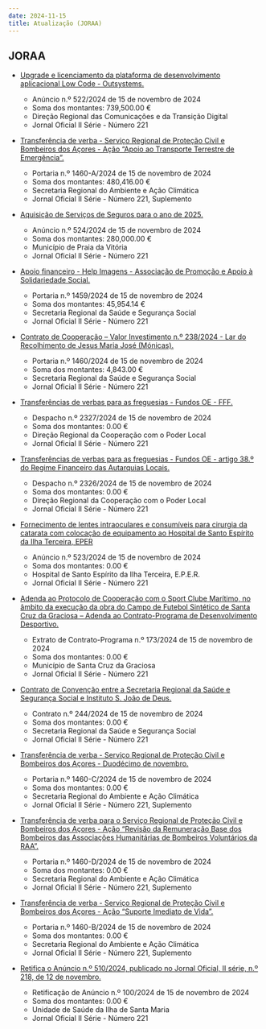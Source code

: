 ```yaml
---
date: 2024-11-15
title: Atualização (JORAA)
---
```

## JORAA

* [Upgrade e licenciamento da plataforma de desenvolvimento aplicacional Low Code - Outsystems.](https://jo.azores.gov.pt/#/ato/7e8dc8e6-0a7e-4303-b3c8-1125b240548c)
  * Anúncio n.º 522/2024 de 15 de novembro de 2024
  * Soma dos montantes: 739,500.00 €
  * Direção Regional das Comunicações e da Transição Digital
  * Jornal Oficial II Série - Número 221

* [Transferência de verba - Serviço Regional de Proteção Civil e Bombeiros dos Açores - Ação “Apoio ao Transporte Terrestre de Emergência”.](https://jo.azores.gov.pt/#/ato/8f430af3-a85c-4737-9c00-0143b9495a05)
  * Portaria n.º 1460-A/2024 de 15 de novembro de 2024
  * Soma dos montantes: 480,416.00 €
  * Secretaria Regional do Ambiente e Ação Climática
  * Jornal Oficial II Série - Número 221, Suplemento

* [Aquisição de Serviços de Seguros para o ano de 2025.](https://jo.azores.gov.pt/#/ato/1a3f0cc7-8fbe-406a-aa39-6de50a834507)
  * Anúncio n.º 524/2024 de 15 de novembro de 2024
  * Soma dos montantes: 280,000.00 €
  * Município de Praia da Vitória
  * Jornal Oficial II Série - Número 221

* [Apoio financeiro - Help Imagens - Associação de Promoção e Apoio à Solidariedade Social.](https://jo.azores.gov.pt/#/ato/aad592d2-93db-42c8-b234-56cd3d58ec8d)
  * Portaria n.º 1459/2024 de 15 de novembro de 2024
  * Soma dos montantes: 45,954.14 €
  * Secretaria Regional da Saúde e Segurança Social
  * Jornal Oficial II Série - Número 221

* [Contrato de Cooperação – Valor Investimento n.º 238/2024 -  Lar do Recolhimento de Jesus Maria José (Mónicas).](https://jo.azores.gov.pt/#/ato/106fcb2d-95d2-405c-a504-a1cc40fd31f2)
  * Portaria n.º 1460/2024 de 15 de novembro de 2024
  * Soma dos montantes: 4,843.00 €
  * Secretaria Regional da Saúde e Segurança Social
  * Jornal Oficial II Série - Número 221

* [Transferências de verbas para as freguesias - Fundos OE - FFF.](https://jo.azores.gov.pt/#/ato/f031695d-f79a-48f8-aee3-30af2d6feaf5)
  * Despacho n.º 2327/2024 de 15 de novembro de 2024
  * Soma dos montantes: 0.00 €
  * Direção Regional da Cooperação com o Poder Local
  * Jornal Oficial II Série - Número 221

* [Transferências de verbas para as freguesias - Fundos OE - artigo 38.º do Regime Financeiro das Autarquias Locais.](https://jo.azores.gov.pt/#/ato/1d914840-e93b-44f8-87a7-241fcbf0702f)
  * Despacho n.º 2326/2024 de 15 de novembro de 2024
  * Soma dos montantes: 0.00 €
  * Direção Regional da Cooperação com o Poder Local
  * Jornal Oficial II Série - Número 221

* [Fornecimento de lentes intraoculares e consumíveis para cirurgia da catarata com colocação de equipamento ao Hospital de Santo Espírito da Ilha Terceira, EPER](https://jo.azores.gov.pt/#/ato/ce7eccc0-6f2c-46de-b671-fd59ad315ba0)
  * Anúncio n.º 523/2024 de 15 de novembro de 2024
  * Soma dos montantes: 0.00 €
  * Hospital de Santo Espírito da Ilha Terceira, E.P.E.R.
  * Jornal Oficial II Série - Número 221

* [Adenda ao Protocolo de Cooperação com o Sport Clube Marítimo, no âmbito da execução da obra do Campo de Futebol Sintético de Santa Cruz da Graciosa – Adenda ao Contrato-Programa de Desenvolvimento Desportivo.](https://jo.azores.gov.pt/#/ato/aaec4643-d2f2-42aa-a233-d15c259e6474)
  * Extrato de Contrato-Programa n.º 173/2024 de 15 de novembro de 2024
  * Soma dos montantes: 0.00 €
  * Município de Santa Cruz da Graciosa
  * Jornal Oficial II Série - Número 221

* [Contrato de Convenção entre a Secretaria Regional da Saúde e Segurança Social e Instituto S. João de Deus.](https://jo.azores.gov.pt/#/ato/a733605c-f833-4303-9364-fb639fb30799)
  * Contrato n.º 244/2024 de 15 de novembro de 2024
  * Soma dos montantes: 0.00 €
  * Secretaria Regional da Saúde e Segurança Social
  * Jornal Oficial II Série - Número 221

* [Transferência de verba - Serviço Regional de Proteção Civil e Bombeiros dos Açores - Duodécimo de novembro.](https://jo.azores.gov.pt/#/ato/432c7a3e-eae3-474c-945e-8678a74bb408)
  * Portaria n.º 1460-C/2024 de 15 de novembro de 2024
  * Soma dos montantes: 0.00 €
  * Secretaria Regional do Ambiente e Ação Climática
  * Jornal Oficial II Série - Número 221, Suplemento

* [Transferência de verba para o Serviço Regional de Proteção Civil e Bombeiros dos Açores - Ação “Revisão da Remuneração Base dos Bombeiros das Associações Humanitárias de Bombeiros Voluntários da RAA”.](https://jo.azores.gov.pt/#/ato/bffc6209-3a09-40bd-a32f-5cbba4b2c387)
  * Portaria n.º 1460-D/2024 de 15 de novembro de 2024
  * Soma dos montantes: 0.00 €
  * Secretaria Regional do Ambiente e Ação Climática
  * Jornal Oficial II Série - Número 221, Suplemento

* [Transferência de verba - Serviço Regional de Proteção Civil e Bombeiros dos Açores - Ação “Suporte Imediato de Vida”.](https://jo.azores.gov.pt/#/ato/252b0936-5271-4db9-a630-cbe6cb01887a)
  * Portaria n.º 1460-B/2024 de 15 de novembro de 2024
  * Soma dos montantes: 0.00 €
  * Secretaria Regional do Ambiente e Ação Climática
  * Jornal Oficial II Série - Número 221, Suplemento

* [Retifica o Anúncio n.º 510/2024, publicado no Jornal Oficial, II série, n.º 218, de 12 de novembro.](https://jo.azores.gov.pt/#/ato/aad48d37-2d2e-4d1b-aa4c-86502a392406)
  * Retificação de Anúncio n.º 100/2024 de 15 de novembro de 2024
  * Soma dos montantes: 0.00 €
  * Unidade de Saúde da Ilha de Santa Maria
  * Jornal Oficial II Série - Número 221
